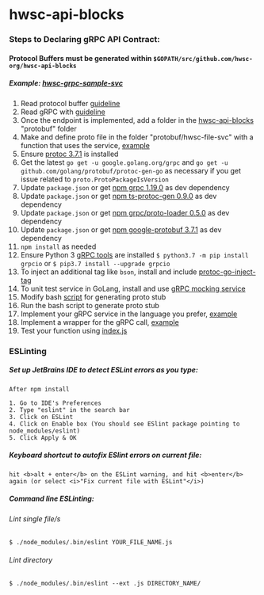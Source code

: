 # hwsc-api-blocks

### Steps to Declaring gRPC API Contract:
#### Protocol Buffers must be generated within `$GOPATH/src/github.com/hwsc-org/hwsc-api-blocks`
##### *Example: [hwsc-grpc-sample-svc](https://github.com/hwsc-org/hwsc-grpc-sample-svc)*
1. Read protocol buffer [guideline](https://developers.google.com/protocol-buffers/docs/proto3)
2. Read gRPC with [guideline](https://grpc.io/blog/coreos)
3. Once the endpoint is implemented, add a folder in the [hwsc-api-blocks](https://github.com/hwsc-org/hwsc-api-blocks) "protobuf" folder
4. Make and define proto file in the folder "protobuf/hwsc-file-svc" with a function that uses the service, [example](https://github.com/hwsc-org/hwsc-api-blocks/blob/master/protobuf/hwsc-grpc-sample-svc/proto/grpc-sample-svc.proto)
5. Ensure [protoc 3.7.1](https://github.com/protocolbuffers/protobuf/releases) is installed
6. Get the latest `go get -u google.golang.org/grpc` and `go get -u github.com/golang/protobuf/protoc-gen-go` as necessary if you get issue related to `proto.ProtoPackageIsVersion`
7. Update `package.json` or get [npm grpc 1.19.0](https://www.npmjs.com/package/grpc) as dev dependency
8. Update `package.json` or get [npm ts-protoc-gen 0.9.0](https://www.npmjs.com/package/ts-protoc-gen) as dev dependency
9. Update `package.json` or get [npm grpc/proto-loader 0.5.0](https://www.npmjs.com/package/@grpc/proto-loader) as dev dependency
10. Update `package.json` or get [npm google-protobuf 3.7.1](https://www.npmjs.com/package/google-protobuf) as dev dependency
11. `npm install` as needed
12. Ensure Python 3 [gRPC tools](https://grpc.io/docs/quickstart/python.html) are installed `$ python3.7 -m pip install grpcio` or `$ pip3.7 install --upgrade grpcio`
13. To inject an additional tag like `bson`, install and include [protoc-go-inject-tag](https://github.com/favadi/protoc-go-inject-tag)
14. To unit test service in GoLang, install and use [gRPC mocking service](https://github.com/grpc/grpc-go/blob/master/Documentation/gomock-example.md)
15. Modify bash [script](https://github.com/hwsc-org/hwsc-api-blocks/blob/master/generate_proto.sh) for generating proto stub
16. Run the bash script to generate proto stub
17. Implement your gRPC service in the language you prefer, [example](https://github.com/hwsc-org/hwsc-grpc-sample-svc)
18. Implement a wrapper for the gRPC call, [example](https://github.com/hwsc-org/hwsc-api-blocks/blob/master/protobuf/hwsc-grpc-sample-svc/hwsc-grpc-sample-svc.js)
19. Test your function using [index.js](https://github.com/hwsc-org/hwsc-api-blocks/blob/master/index.js)

### ESLinting

##### Set up JetBrains IDE to detect ESLint errors as you type:
```
After npm install

1. Go to IDE's Preferences
2. Type "eslint" in the search bar
3. Click on ESLint
4. Click on Enable box (You should see ESlint package pointing to node_modules/eslint)
5. Click Apply & OK
```

##### Keyboard shortcut to autofix ESlint errors on current file:

```
hit <b>alt + enter</b> on the ESLint warning, and hit <b>enter</b> 
again (or select <i>"Fix current file with ESLint"</i>)
```

##### Command line ESLinting:

###### Lint single file/s
`$ ./node_modules/.bin/eslint YOUR_FILE_NAME.js`

###### Lint directory
`$ ./node_modules/.bin/eslint --ext .js DIRECTORY_NAME/`
